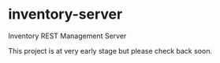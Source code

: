 inventory-server
================

Inventory REST Management Server

This project is at very early stage but please check back soon.
